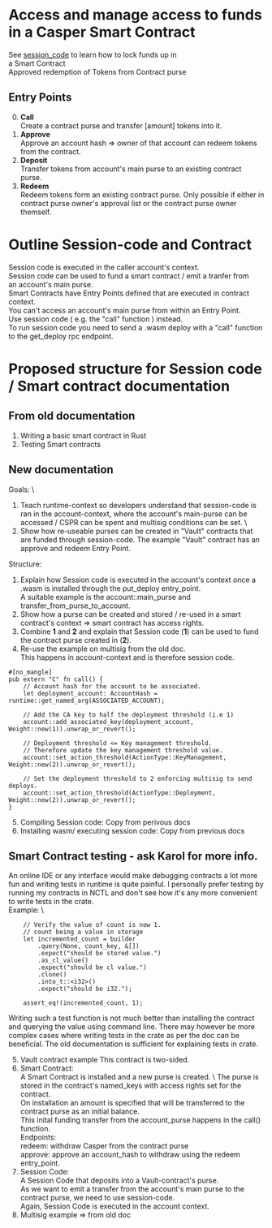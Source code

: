 # Access and manage access to funds in a Casper Smart Contract
See [session_code](https://github.com/jonas089/C3PRL0CK/tree/master/session_code) to learn how to lock funds up in \
a Smart Contract \
Approved redemption of Tokens from Contract purse
## Entry Points
0. **Call** \
Create a contract purse and transfer [amount] tokens into it.
1. **Approve** \
Approve an account hash => owner of that account can redeem tokens from the contract.
2. **Deposit** \
Transfer tokens from account's main purse to an existing contract purse.
3. **Redeem** \
Redeem tokens form an existing contract purse. Only possible if either in contract purse owner's approval list or the contract purse owner themself.

# Outline Session-code and Contract
Session code is executed in the caller account's context. \
Session code can be used to fund a smart contract / emit a tranfer from \
an account's main purse. \
Smart Contracts have Entry Points defined that are executed in contract context. \
You can't access an account's main purse from within an Entry Point. \
Use session code ( e.g. the "call" function ) instead. \
To run session code you need to send a .wasm deploy with a "call" function to the get_deploy rpc endpoint.

# Proposed structure for Session code / Smart contract documentation
## From old documentation
1. Writing a basic smart contract in Rust
2. Testing Smart contracts

## New documentation
Goals: \
1. Teach runtime-context so developers understand that session-code is ran in the account-context, where the account's main-purse can be accessed / CSPR can be spent and multisig conditions can be set. \
2. Show how re-useable purses can be created in "Vault" contracts that are funded through session-code. The example "Vault" contract has an approve and redeem Entry Point.

Structure:
1. Explain how Session code is executed in the account's context once a .wasm is installed through the put_deploy
entry_point. \
A suitable example is the account::main_purse and transfer_from_purse_to_account.
2. Show how a purse can be created and stored / re-used in a smart contract's context => smart contract has access rights.
3. Combine **1** and **2** and explain that Session code (**1**) can be used to fund the contract purse created in (**2**).
4. Re-use the example on multisig from the old doc. \
This happens in account-context and is therefore session code.
```
#[no_mangle]
pub extern "C" fn call() {
    // Account hash for the account to be associated.
    let deployment_account: AccountHash = runtime::get_named_arg(ASSOCIATED_ACCOUNT);

    // Add the CA key to half the deployment threshold (i.e 1)
    account::add_associated_key(deployment_account, Weight::new(1)).unwrap_or_revert();

    // Deployment threshold <= Key management threshold.
    // Therefore update the key management threshold value.
    account::set_action_threshold(ActionType::KeyManagement, Weight::new(2)).unwrap_or_revert();

    // Set the deployment threshold to 2 enforcing multisig to send deploys.
    account::set_action_threshold(ActionType::Deployment, Weight::new(2)).unwrap_or_revert();
}
```
5. Compiling Session code: Copy from perivous docs
6. Installing wasm/ executing session code: Copy from previous docs

## Smart Contract testing - ask Karol for more info.
An online IDE or any interface would make debugging contracts a lot more fun and writing tests in runtime is quite painful. I personally prefer testing by running my contracts in NCTL and don't see how it's any more convenient to write tests in the crate. \
Example: \
```
    // Verify the value of count is now 1.
    // count being a value in storage
    let incremented_count = builder
        .query(None, count_key, &[])
        .expect("should be stored value.")
        .as_cl_value()
        .expect("should be cl value.")
        .clone()
        .into_t::<i32>()
        .expect("should be i32.");

    assert_eq!(incremented_count, 1);
```
Writing such a test function is not much better than installing the contract and querying the value using command line. There may however be more complex cases where writing tests in the crate as per the doc can be beneficial. The old documentation is sufficient for explaining tests in crate.


5. Vault contract example 
This contract is two-sided.
1. Smart Contract: \
    A Smart Contract is installed and a new purse is created. \ 
    The purse is stored in the contract's named_keys with access rights set for the contract. \
    On installation an amount is specified that will be transferred to the contract purse as an initial balance. \
    This inital funding transfer from the account_purse happens in the call() function. \
    Endpoints: \
    redeem: withdraw Casper from the contract purse \
    approve: approve an account_hash to withdraw using the redeem entry_point.
2. Session Code: \
    A Session Code that deposits into a Vault-contract's purse. \
    As we want to emit a transfer from the account's main purse to the contract purse, we need to use session-code. \
    Again, Session Code is executed in the account context.
6. Multisig example => from old doc